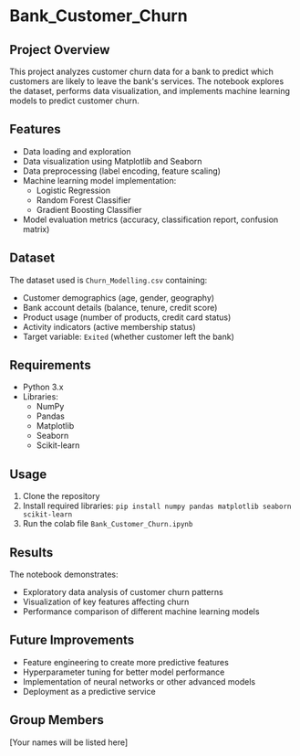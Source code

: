 # Bank_Customer_Churn

## Project Overview
This project analyzes customer churn data for a bank to predict which customers are likely to leave the bank's services. The notebook explores the dataset, performs data visualization, and implements machine learning models to predict customer churn.

## Features
- Data loading and exploration
- Data visualization using Matplotlib and Seaborn
- Data preprocessing (label encoding, feature scaling)
- Machine learning model implementation:
  - Logistic Regression
  - Random Forest Classifier
  - Gradient Boosting Classifier
- Model evaluation metrics (accuracy, classification report, confusion matrix)

## Dataset
The dataset used is `Churn_Modelling.csv` containing:
- Customer demographics (age, gender, geography)
- Bank account details (balance, tenure, credit score)
- Product usage (number of products, credit card status)
- Activity indicators (active membership status)
- Target variable: `Exited` (whether customer left the bank)

## Requirements
- Python 3.x
- Libraries:
  - NumPy
  - Pandas
  - Matplotlib
  - Seaborn
  - Scikit-learn

## Usage
1. Clone the repository
2. Install required libraries: `pip install numpy pandas matplotlib seaborn scikit-learn`
3. Run the colab file `Bank_Customer_Churn.ipynb`

## Results
The notebook demonstrates:
- Exploratory data analysis of customer churn patterns
- Visualization of key features affecting churn
- Performance comparison of different machine learning models

## Future Improvements
- Feature engineering to create more predictive features
- Hyperparameter tuning for better model performance
- Implementation of neural networks or other advanced models
- Deployment as a predictive service

## Group Members
[Your names will be listed here]
